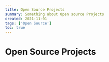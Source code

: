```yaml
---
title: Open Source Projects
summary: Something about Open source Projects
created: 2021-11-01
tags: ['Open Source']
toc: true
---
```


# Open Source Projects
